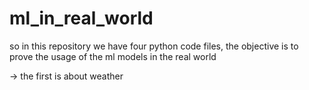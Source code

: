 # ml_in_real_world

so in this repository we have four python code files, the objective is to prove the usage of the ml models in the real world

-> the first is about weather
